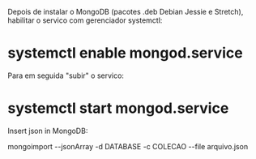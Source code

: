 Depois de instalar o MongoDB (pacotes .deb Debian Jessie e Stretch), habilitar
o servico com gerenciador systemctl:

# systemctl enable mongod.service


Para em seguida "subir" o servico:

# systemctl start mongod.service


Insert json in MongoDB:

mongoimport --jsonArray -d DATABASE -c COLECAO --file arquivo.json
